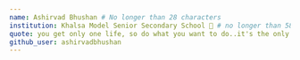```yaml
---
name: Ashirvad Bhushan # No longer than 28 characters
institution: Khalsa Model Senior Secondary School 🚩 # no longer than 58 characters
quote: you get only one life, so do what you want to do..it's the only chance. # no longer than 100 characters, avoid using quotes(") to guarantee the format remains the same.
github_user: ashirvadbhushan
---
```

